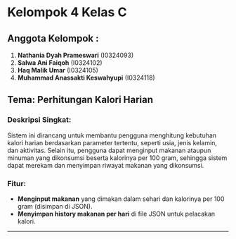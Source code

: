 # Kelompok 4 Kelas C  

## Anggota Kelompok :
1. **Nathania Dyah Prameswari** (I0324093)  
2. **Salwa Ani Faiqoh** (I0324102)  
3. **Haq Malik Umar** (I0324105)  
4. **Muhammad Anassakti Keswahyupi** (I0324118)  

## Tema: Perhitungan Kalori Harian  

### Deskripsi Singkat:
Sistem ini dirancang untuk membantu pengguna menghitung kebutuhan kalori harian berdasarkan parameter tertentu, seperti usia, jenis kelamin, dan aktivitas. Selain itu, pengguna dapat menginput makanan ataupun minuman yang dikonsumsi beserta kalorinya per 100 gram, sehingga sistem dapat merekam dan menyimpan riwayat makanan yang dikonsumsi. 

### Fitur:
- **Menginput makanan** yang dimakan dalam sehari dan kalorinya per 100 gram (disimpan di JSON).  
- **Menyimpan history makanan per hari** di file JSON untuk pelacakan kalori.

---
